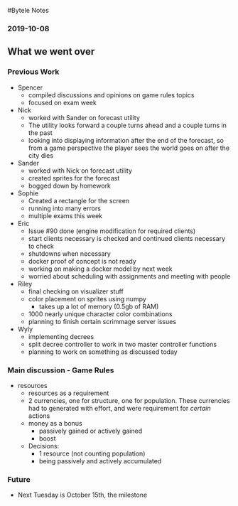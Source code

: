 #Bytele Notes### 2019-10-08## What we went over### Previous Work- Spencer	- compiled discussions and opinions on game rules topics	- focused on exam week- Nick 	- worked with Sander on forecast utility	- The utility looks forward a couple turns ahead and a couple turns in the past	- looking into displaying information after the end of the forecast, so from a game perspective the player sees the world goes on after the city dies- Sander	- worked with Nick on forecast utility	- created sprites for the forecast	- bogged down by homework- Sophie	- Created a rectangle for the screen	- running into many errors	- multiple exams this week- Eric	- Issue #90 done (engine modification for required clients)	- start clients necessary is checked and continued clients necessary to check	- shutdowns when necessary	- docker proof of concept is not ready	- working on making a docker model by next week	- worried about scheduling with assignments and meeting with people- Riley	- final checking on visualizer stuff	- color placement on sprites using numpy		- takes up a lot of memory (0.5gb of RAM)	- 1000 nearly unique character color combinations	- planning to finish certain scrimmage server issues- Wyly 	- implementing decrees	- split decree controller to work in two master controller functions	- planning to work on something as discussed today### Main discussion - Game Rules - resources	- resources as a requirement	- 2 currencies, one for structure, one for population. These currencies had to generated with effort, and were requirement for *certain* actions	- money as a bonus		- passively gained or actively gained		- boost	- Decisions:		- 1 resource (not counting population)		- being passively and actively accumulated### Future- Next Tuesday is October 15th, the milestone